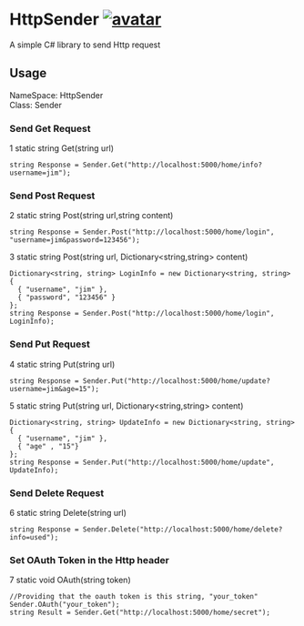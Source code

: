 # HttpSender [![avatar](https://img.shields.io/badge/nuget-v0.0.0-yellowgreen.svg)](https://www.nuget.org/packages/HttpSender/)
A simple C# library to send Http request

## Usage
NameSpace: HttpSender  
Class: Sender

### Send Get Request
1 static string Get(string url)  
```
string Response = Sender.Get("http://localhost:5000/home/info?username=jim");
```
### Send Post Request
2 static string Post(string url,string content)  
```
string Response = Sender.Post("http://localhost:5000/home/login", "username=jim&password=123456");
```
3 static string Post(string url, Dictionary<string,string> content)  
```
Dictionary<string, string> LoginInfo = new Dictionary<string, string> 
{ 
  { "username", "jim" },
  { "password", "123456" }
};
string Response = Sender.Post("http://localhost:5000/home/login", LoginInfo);
```
### Send Put Request
4 static string Put(string url)  
```
string Response = Sender.Put("http://localhost:5000/home/update?username=jim&age=15");
```
5 static string Put(string url, Dictionary<string,string> content)  
```
Dictionary<string, string> UpdateInfo = new Dictionary<string, string> 
{ 
  { "username", "jim" },
  { "age" , "15"}
};
string Response = Sender.Put("http://localhost:5000/home/update", UpdateInfo);
```
### Send Delete Request
6 static string Delete(string url)  
```
string Response = Sender.Delete("http://localhost:5000/home/delete?info=used");
```
### Set OAuth Token in the Http header
7 static void OAuth(string token)
```
//Providing that the oauth token is this string, "your_token"
Sender.OAuth("your_token");
string Result = Sender.Get("http://localhost:5000/home/secret");
```
